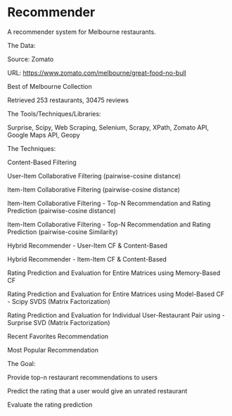 # Recommender

A recommender system for Melbourne restaurants.



The Data:


Source: Zomato

URL: https://www.zomato.com/melbourne/great-food-no-bull


Best of Melbourne Collection


Retrieved 253 restaurants, 30475 reviews




The Tools/Techniques/Libraries:


Surprise, Scipy, Web Scraping, Selenium, Scrapy, XPath, Zomato API, Google Maps API, Geopy



The Techniques:


Content-Based Filtering


User-Item Collaborative Filtering (pairwise-cosine distance)


Item-Item Collaborative Filtering (pairwise-cosine distance)


Item-Item Collaborative Filtering - Top-N Recommendation and Rating Prediction (pairwise-cosine distance)


Item-Item Collaborative Filtering - Top-N Recommendation and Rating Prediction (pairwise-cosine Similarity)


Hybrid Recommender - User-Item CF & Content-Based


Hybrid Recommender - Item-Item CF & Content-Based


Rating Prediction and Evaluation for Entire Matrices using Memory-Based CF


Rating Prediction and Evaluation for Entire Matrices using Model-Based CF - Scipy SVDS (Matrix Factorization)


Rating Prediction and Evaluation for Individual User-Restaurant Pair using - Surprise SVD (Matrix Factorization)


Recent Favorites Recommendation


Most Popular Recommendation



The Goal:


Provide top-n restaurant recommendations to users


Predict the rating that a user would give an unrated restaurant


Evaluate the rating prediction
